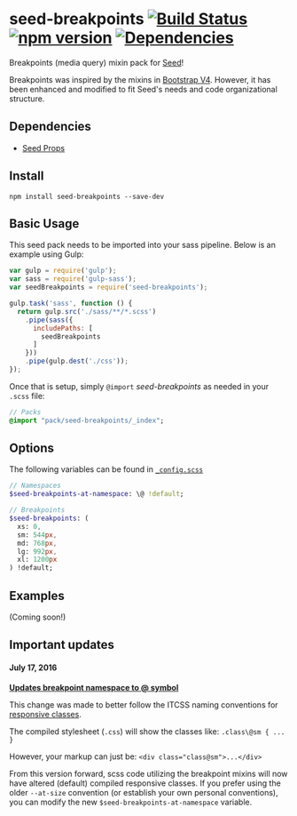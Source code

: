 # seed-breakpoints [![Build Status](https://travis-ci.org/helpscout/seed-breakpoints.svg?branch=master)](https://travis-ci.org/helpscout/seed-breakpoints) [![npm version](https://badge.fury.io/js/seed-breakpoints.svg)](https://badge.fury.io/js/seed-breakpoints) [![Dependencies](https://david-dm.org/helpscout/seed-breakpoints.svg)](https://david-dm.org/helpscout/seed-breakpoints)

Breakpoints (media query) mixin pack for [Seed](https://github.com/helpscout/seed)!

Breakpoints was inspired by the mixins in [Bootstrap V4](https://github.com/twbs/bootstrap/tree/v4-dev). However, it has been enhanced and modified to fit Seed's needs and code organizational structure.

## Dependencies

* [Seed Props](https://github.com/helpscout/seed-props)


## Install
```
npm install seed-breakpoints --save-dev
```


## Basic Usage

This seed pack needs to be imported into your sass pipeline. Below is an example using Gulp:

```javascript
var gulp = require('gulp');
var sass = require('gulp-sass');
var seedBreakpoints = require('seed-breakpoints');

gulp.task('sass', function () {
  return gulp.src('./sass/**/*.scss')
    .pipe(sass({
      includePaths: [
        seedBreakpoints
      ]
    }))
    .pipe(gulp.dest('./css'));
});
```

Once that is setup, simply `@import` *seed-breakpoints* as needed in your `.scss` file:

```sass
// Packs
@import "pack/seed-breakpoints/_index";
```

## Options

The following variables can be found in [`_config.scss`](https://github.com/helpscout/seed-breakpoints/blob/master/scss/pack/_config.scss)

```sass
// Namespaces
$seed-breakpoints-at-namespace: \@ !default;

// Breakpoints
$seed-breakpoints: (
  xs: 0,
  sm: 544px,
  md: 768px,
  lg: 992px,
  xl: 1200px
) !default;

```

## Examples

(Coming soon!)


## Important updates

#### July 17, 2016

**[Updates breakpoint namespace to @ symbol](https://github.com/helpscout/seed-breakpoints/pull/9)**

This change was made to better follow the ITCSS naming conventions for [responsive classes](http://csswizardry.com/2015/08/bemit-taking-the-bem-naming-convention-a-step-further/).

The compiled stylesheet (`.css`) will show the classes like:
`.class\@sm { ... }`

However, your markup can just be:
`<div class="class@sm">...</div>`

From this version forward, scss code utilizing the breakpoint mixins will now have altered (default) compiled responsive classes.
If you prefer using the older `--at-size` convention (or establish your own personal conventions), you can modify the new `$seed-breakpoints-at-namespace` variable.
